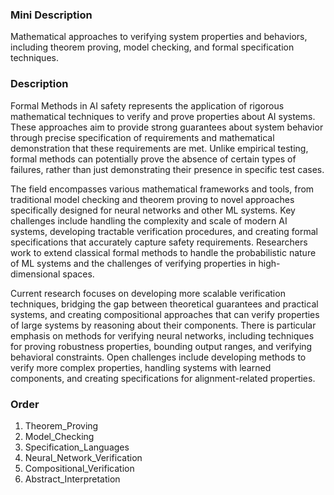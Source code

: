 ### Mini Description

Mathematical approaches to verifying system properties and behaviors, including theorem proving, model checking, and formal specification techniques.

### Description

Formal Methods in AI safety represents the application of rigorous mathematical techniques to verify and prove properties about AI systems. These approaches aim to provide strong guarantees about system behavior through precise specification of requirements and mathematical demonstration that these requirements are met. Unlike empirical testing, formal methods can potentially prove the absence of certain types of failures, rather than just demonstrating their presence in specific test cases.

The field encompasses various mathematical frameworks and tools, from traditional model checking and theorem proving to novel approaches specifically designed for neural networks and other ML systems. Key challenges include handling the complexity and scale of modern AI systems, developing tractable verification procedures, and creating formal specifications that accurately capture safety requirements. Researchers work to extend classical formal methods to handle the probabilistic nature of ML systems and the challenges of verifying properties in high-dimensional spaces.

Current research focuses on developing more scalable verification techniques, bridging the gap between theoretical guarantees and practical systems, and creating compositional approaches that can verify properties of large systems by reasoning about their components. There is particular emphasis on methods for verifying neural networks, including techniques for proving robustness properties, bounding output ranges, and verifying behavioral constraints. Open challenges include developing methods to verify more complex properties, handling systems with learned components, and creating specifications for alignment-related properties.

### Order

1. Theorem_Proving
2. Model_Checking
3. Specification_Languages
4. Neural_Network_Verification
5. Compositional_Verification
6. Abstract_Interpretation
